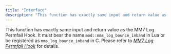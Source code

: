 ```yaml
---
title: "Interface"
description: "This function has exactly same input and return value as the MM 7 Log Permfail Hook It must bear the name mod mms log bounce inband in Lua or be registered as mms log bounce inband in C Please refer to Chapter 25 MM 7 Log Permfail Hook for details..."
---
```


This function has exactly same input and return value as the MM7 Log Permfail Hook. It must bear the name `mod::mms_log_bounce_inband` in Lua or be registered as `mms_log_bounce_inband` in C. Please refer to [*MM7 Log Permfail Hook*](/momentum/mobile/mobile-developer-guide/mm-7-log-permfail-hook) for details.
